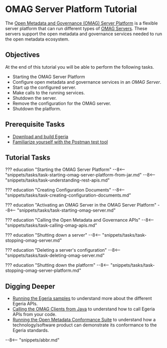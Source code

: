 <!-- SPDX-License-Identifier: CC-BY-4.0 -->
<!-- Copyright Contributors to the ODPi Egeria project. -->

# OMAG Server Platform Tutorial

The [Open Metadata and Governance (OMAG) Server Platform](/concepts/omag-server-platform) is a flexible server platform that can run different types of [OMAG Servers](/concepts/omag-server).  These servers support the open metadata and governance services needed to run the open metadata ecosystem.

## Objectives

At the end of this tutorial you will be able to perform the following tasks.

* Starting the OMAG Server Platform
* Configure open metadata and governance services in an *OMAG Server*.
* Start up the configured server.
* Make calls to the running services.
* Shutdown the server.
* Remove the configuration for the OMAG server.
* Shutdown the platform.
  
## Prerequisite Tasks

* [Download and build Egeria](../building-egeria-tutorial)
* [Familiarize yourself with the Postman test tool](/education/tutorials/postman-tutorial/overview)

## Tutorial Tasks

??? education "Starting the OMAG Server Platform"
    --8<-- "snippets/tasks/task-starting-omag-server-platform-from-jar.md"
    --8<-- "snippets/tasks/task-understanding-rest-apis.md"

??? education "Creating Configuration Documents"
    --8<-- "snippets/tasks/task-creating-configuration-documents.md"

??? education "Activating an OMAG Server in the OMAG Server Platform"
    --8<-- "snippets/tasks/task-starting-omag-server.md"

??? education "Calling the Open Metadata and Governance APIs"
    --8<-- "snippets/tasks/task-calling-omag-apis.md"
 
??? education "Shutting down a server"
    --8<-- "snippets/tasks/task-stopping-omag-server.md"
    
??? education "Deleting a server's configuration"
    --8<-- "snippets/tasks/task-deleting-omag-server.md"

??? education "Shutting down the platform"
    --8<-- "snippets/tasks/task-stopping-omag-server-platform.md"
    

## Digging Deeper

* [Running the Egeria samples](/education/tutorials/running-samples-tutorial/overview) to understand more about the different Egeria APIs.
* [Calling the OMAG Clients from Java](/education/tutorials/omag-client-tutorial/overview) to understand how to call Egeria APIs from your code.
* [Running the Open Metadata Conformance Suite](/guides/cts/overview) to understand how a technology/software product can demonstrate its conformance to the Egeria standards.

--8<-- "snippets/abbr.md"